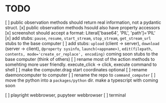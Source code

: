 # TODO

[ ] public observation methods should return real information, not a pydantic struct.
[x] public observation methods hsould also have property accessors
[x] screenshot should accept a format: Literal['base64', 'PIL', 'path']='PIL'
[x] add stubs: `pause`, `resume`, `start_stream`, `stop_stream`, `get_stream_url` stubs to the base computer
[ ] add stubs: `upload` (client -> server), `download` (server -> client), `@property sysinfo`, `launch(<appname>)`, `edit(filepath, contents, mode='create_or_replace', encoding)` coming soon stubs to the base computer (think of others)
[ ] rename most of the action methods to somehting more user friendly. execute_click -> click, execute command to shell
[ ] make the computer.drag start coordinates optional
[ ] rename daemoncomputer to computer
[ ] rename the repo to `command_computer`
[ ] move the python into a `packages/python` dir. make a typescript with coming soon

[ ] playright webbrowser, pupyteer webbrowser
[ ] terminal
